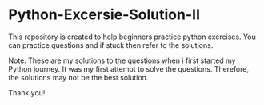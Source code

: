 # Python-Excersie-Solution-II

This repository is created to help beginners practice python exercises. You can practice questions and if stuck then refer to the solutions.

Note: These are my solutions to the questions when i first started my Python journey. It was my first attempt to solve the questions. Therefore, the solutions may not be the best solution.

Thank you!
